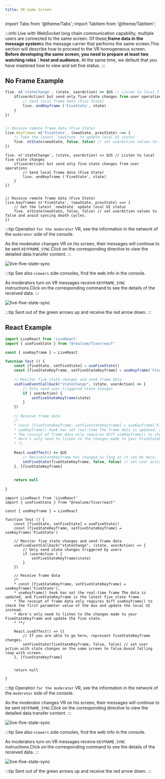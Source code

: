 ```yaml
---
title: VR Same Screen
---
```


import Tabs from '@theme/Tabs'; import TabItem from '@theme/TabItem';

:::info
Live with WebSocket long chain communication capability, multiple users are connected to the same screen. Of these,**frame data in the message system**is the message carrier that performs the same screen.This section will describe how to proceed to the VR homogeneous screen. **Before developing the same screen, you need to prepare at least two watching roles：host and audience.** At the same time, we default that you have mastered how to view and set five status.
:::

## No Frame Example

<Tabs>
<TabItem value="JavaScript">

```jsx
five. n('stateChange', (state, userAction) => $US // Listen to local five state changes
    if(userAction) but send only five state changes from user operations
        // Send local frame data (Five State)
        live. endKeyframe ('FiveState', state)
    }
})


// Receive remote frame data (Five State)
live.keyframes n('FiveState', (newState, prevState) ==> {
    // Take the latest `newState` to update local UI status
    five. etState(newState, false, false) // set userAction values to false and avoid syncing death cycles.
})
```

</TabItem>
<TabItem value="TypeScript">

```tsx
five. n('stateChange', (state, userAction) => $US // Listen to local five state changes
    if(userAction) but send only five state changes from user operations
        // Send local frame data (Five State)
        live. endKeyframe ('FiveState', state)
    }
})


// Receive remote frame data (Five State)
live.keyframes n('FiveState', (newState, prevState) ==> {
    // Get the latest `newState` update local UI status
    five. etState(newState, false, false) // set userAction values to false and avoid syncing death cycles.
})
```

</TabItem>
</Tabs>

:::tip
Operation `for the moderator` VR, see the information in the network of the `moderator` side of the console.

As the moderator changes VR on his screen, their messages will continue to be sent `KEYFRAME_SYNC`.Click on the corresponding directive to view the detailed data transfer content.
:::


![live-five-state-sync](../../../assets/live/live-five-state-sync.png)


:::tip
See also `viewers` side consoles, find the web info in the console.

As moderators turn on VR messages receive `KEYFRAME_SYNC` instructions.Click on the corresponding command to see the details of the received data.
:::

![live-five-state-sync](../../../assets/live/live-five-state-receive.png)


:::tip
Sent out of the green arrows up and receive the red arrow down.
:::

## React Example

<Tabs>
<TabItem value="JavaScript">

```jsx
import LiveReact from 'LiveReact'
import { useFiveState } from "@realsee/five/react"

const { useKeyframe } = LiveReact

function Test () {
    const [fiveState, setFiveState] = useFiveState()
    const [fiveStateKeyframe, setFiveStateKeyframe] = useKeyframe('FiveState')
    
    // Monitor five state changes and send frame data
    useFiveEventCallback("stateChange", (state, userAction) => {
        // Only send user-triggered state changes
        if ( userAction) {
            setFiveStateKeyframe(state)
        }
    })
    
    // Receive frame data
    /*
    * const [fiveStateKeyframe, setFiveStateKeyframe] = useKeyframe('FiveState'),
    * useKeyframe() hook has set real-time The frame data is updated, and fiveStateKeyframe is the latest five state frame.
    * The receipt of frame data only requires diff useKeyframe() to check the first parameter value of the box and update the local UI instead.
    * Here's only need to listen to the changes made to your FiveStateKeyframe and update the five state.
    * */
    
    React.useEffect() => $US
        // ReviveStateKeyframe has changed as long as it can be here.
        setFiveState(fiveStateKeyframe, false, false) // set user action with state changes on the same screen to false.Avoid falling loop with screen.
    }, [fiveStateKeyframe]
    
    
    return null
    
}
```

</TabItem>
<TabItem value="TypeScript">

```tsx
import LiveReact from 'LiveReact'
import { useFiveState } from "@realsee/five/react"

const { useKeyframe } = LiveReact

function Test () {
    const [fiveState, setFiveState] = useFiveState()
    const [fiveStateKeyframe, setFiveStateKeyframe] = useKeyframe('FiveState')

    // Monitor five state changes and send frame data
    useFiveEventCallback("stateChange", (state, userAction) => {
        // Only send state changes triggered by users
        if (userAction ) {
            setFiveStateKeyframe(state)
        }
    })

    // Receive frame data
    /*
    * const [fiveStateKeyframe, setFiveStateKeyframe] = useKeyframe('FiveState'),
    * useKeyframe() hook has set the real-time frame The data is updated, and fiveStateKeyframe is the latest five state frame.
    * The receipt of frame data only requires diff useKeyframe() to check the first parameter value of the box and update the local UI instead.
    * Here's only need to listen to the changes made to your FiveStateKeyframe and update the five state.
    * **/

    React.useEffect() => {{
        // If you are able to go here, represent fiveStateKeyframe changes.
        setFiveState(fiveStateKeyframe, false, false) // set user action with state changes on the same screen to false.Avoid falling loop with screen.
    }, [fiveStateKeyframe]


    return null

}
```

</TabItem>
</Tabs>

:::tip
Operation `for the moderator` VR, see the information in the network of the `moderator` side of the console.

As the moderator changes VR on his screen, their messages will continue to be sent `KEYFRAME_SYNC`.Click on the corresponding directive to view the detailed data transfer content.
:::

![live-five-state-sync](../../../assets/live/live-five-state-sync.png)


:::tip
See also `viewers` side consoles, find the web info in the console.

As moderators turn on VR messages receive `KEYFRAME_SYNC` instructions.Click on the corresponding command to see the details of the received data.
:::

![live-five-state-sync](../../../assets/live/live-five-state-receive.png)


:::tip
Sent out of the green arrows up and receive the red arrow down.
:::
